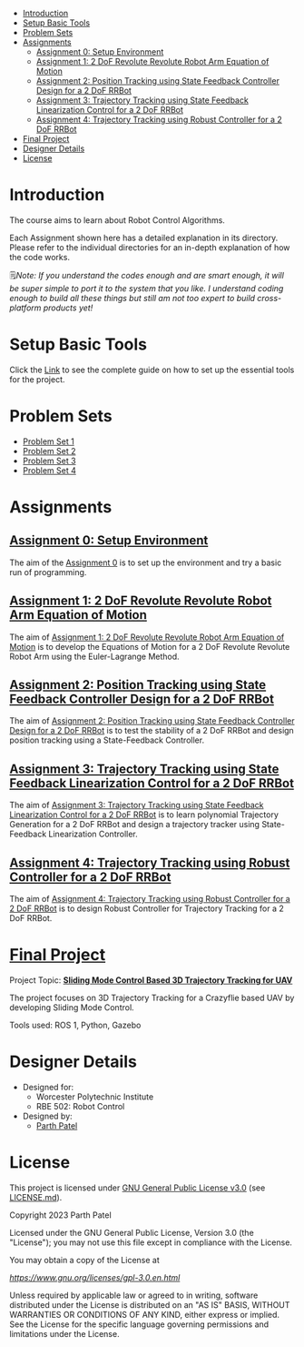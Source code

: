 <!-- TOC -->

- [Introduction](#introduction)
- [Setup Basic Tools](#setup-basic-tools)
- [Problem Sets](#problem-sets)
- [Assignments](#assignments)
    - [Assignment 0: Setup Environment](#assignment-0-setup-environment)
    - [Assignment 1: 2 DoF Revolute Revolute Robot Arm Equation of Motion](#assignment-1-2-dof-revolute-revolute-robot-arm-equation-of-motion)
    - [Assignment 2: Position Tracking using State Feedback Controller Design for a 2 DoF RRBot](#assignment-2-position-tracking-using-state-feedback-controller-design-for-a-2-dof-rrbot)
    - [Assignment 3: Trajectory Tracking using State Feedback Linearization Control for a 2 DoF RRBot](#assignment-3-trajectory-tracking-using-state-feedback-linearization-control-for-a-2-dof-rrbot)
    - [Assignment 4: Trajectory Tracking using Robust Controller for a 2 DoF RRBot](#assignment-4-trajectory-tracking-using-robust-controller-for-a-2-dof-rrbot)
- [Final Project](#final-project)
- [Designer Details](#designer-details)
- [License](#license)

<!-- /TOC -->
# Introduction

The course aims to learn about Robot Control Algorithms.

Each Assignment shown here has a detailed explanation in its directory. Please refer to the individual directories for an in-depth explanation of how the code works.

🗒*Note: If you understand the codes enough and are smart enough, it will be super simple to port it to the system that you like. I understand coding enough to build all these things but still am not too expert to build cross-platform products yet!*

# Setup Basic Tools

Click the [Link](./Docs/Assignment%200.pdf) to see the complete guide on how to set up the essential tools for the project.

# Problem Sets

- [Problem Set 1](./Docs/Problem%20Set%201/)
- [Problem Set 2](./Docs/Problem%20Set%202/)
- [Problem Set 3](./Docs/Problem%20Set%203/)
- [Problem Set 4](./Docs/Problem%20Set%204/)

# Assignments

## [Assignment 0: Setup Environment](./Docs/Programming%20Assignment%200/)

The aim of the [Assignment 0](./Docs/Programming%20Assignment%200/) is to set up the environment and try a basic run of programming.

## [Assignment 1: 2 DoF Revolute Revolute Robot Arm Equation of Motion](https://github.com/parth-20-07/2-DoF-Revolute-Revolute-robot-arm-Equation-of-Motion)

The aim of [Assignment 1: 2 DoF Revolute Revolute Robot Arm Equation of Motion](https://github.com/parth-20-07/2-DoF-Revolute-Revolute-robot-arm-Equation-of-Motion) is to develop the Equations of Motion for a 2 DoF Revolute Revolute Robot Arm using the Euler-Lagrange Method.

## [Assignment 2: Position Tracking using State Feedback Controller Design for a 2 DoF RRBot](https://github.com/parth-20-07/Position-Tracking-using-State-Feedback-Controller-Design-for-a-2-DoF-RRBot)

The aim of [Assignment 2: Position Tracking using State Feedback Controller Design for a 2 DoF RRBot](https://github.com/parth-20-07/Position-Tracking-using-State-Feedback-Controller-Design-for-a-2-DoF-RRBot) is to test the stability of a 2 DoF RRBot and design position tracking using a State-Feedback Controller.

## [Assignment 3: Trajectory Tracking using State Feedback Linearization Control for a 2 DoF RRBot](https://github.com/parth-20-07/Trajectory-Tracking-using-State-Feedback-Linearization-Control-for-a-2-DoF-RRBot)

The aim of [Assignment 3: Trajectory Tracking using State Feedback Linearization Control for a 2 DoF RRBot](https://github.com/parth-20-07/Trajectory-Tracking-using-State-Feedback-Linearization-Control-for-a-2-DoF-RRBot) is to learn polynomial Trajectory Generation for a 2 DoF RRBot and design a trajectory tracker using State-Feedback Linearization Controller.

## [Assignment 4: Trajectory Tracking using Robust Controller for a 2 DoF RRBot](https://github.com/parth-20-07/Trajectory-Tracking-using-Robust-Controller-for-a-2-DoF-RRBot)

The aim of [Assignment 4: Trajectory Tracking using Robust Controller for a 2 DoF RRBot](https://github.com/parth-20-07/Trajectory-Tracking-using-Robust-Controller-for-a-2-DoF-RRBot) is to design Robust Controller for Trajectory Tracking for a 2 DoF RRBot.

# [Final Project](https://github.com/parth-20-07/Sliding-Mode-Control-Based-3D-Trajectory-Tracking-for-UAVs)
Project Topic: [**Sliding Mode Control Based 3D Trajectory Tracking for UAV**](https://github.com/parth-20-07/Sliding-Mode-Control-Based-3D-Trajectory-Tracking-for-UAVs)

The project focuses on 3D Trajectory Tracking for a Crazyflie based UAV by developing Sliding Mode Control.

Tools used: ROS 1, Python, Gazebo


# Designer Details

- Designed for:
  - Worcester Polytechnic Institute
  - RBE 502: Robot Control
- Designed by:
  - [Parth Patel](mailto:parth.pmech@gmail.com)

# License

This project is licensed under [GNU General Public License v3.0](https://www.gnu.org/licenses/gpl-3.0.en.html) (see [LICENSE.md](LICENSE.md)).

Copyright 2023 Parth Patel

Licensed under the GNU General Public License, Version 3.0 (the "License"); you may not use this file except in compliance with the License.

You may obtain a copy of the License at

_https://www.gnu.org/licenses/gpl-3.0.en.html_

Unless required by applicable law or agreed to in writing, software distributed under the License is distributed on an "AS IS" BASIS, WITHOUT WARRANTIES OR CONDITIONS OF ANY KIND, either express or implied. See the License for the specific language governing permissions and limitations under the License.
